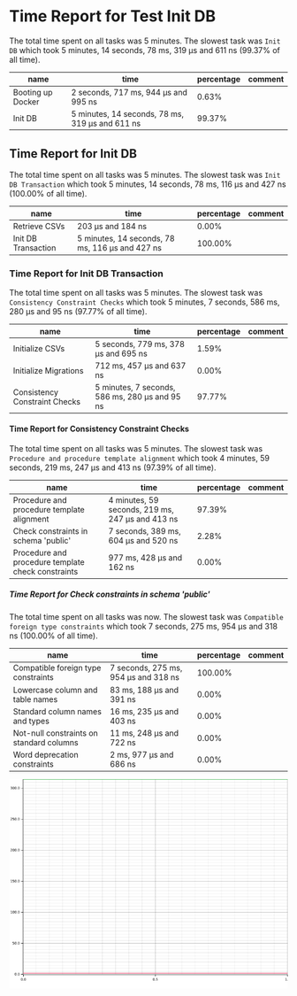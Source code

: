 # Time Report for Test Init DB

The total time spent on all tasks was 5 minutes.
The slowest task was `Init DB` which took 5 minutes, 14 seconds, 78 ms, 319 µs and 611 ns (99.37% of all time).

| name              | time                                            | percentage | comment |
|-------------------|-------------------------------------------------|------------|---------|
| Booting up Docker | 2 seconds, 717 ms, 944 µs and 995 ns            | 0.63%      |         |
| Init DB           | 5 minutes, 14 seconds, 78 ms, 319 µs and 611 ns | 99.37%     |         |

## Time Report for Init DB

The total time spent on all tasks was 5 minutes.
The slowest task was `Init DB Transaction` which took 5 minutes, 14 seconds, 78 ms, 116 µs and 427 ns (100.00% of all time).

| name                | time                                            | percentage | comment |
|---------------------|-------------------------------------------------|------------|---------|
| Retrieve CSVs       | 203 µs and 184 ns                               | 0.00%      |         |
| Init DB Transaction | 5 minutes, 14 seconds, 78 ms, 116 µs and 427 ns | 100.00%    |         |

### Time Report for Init DB Transaction

The total time spent on all tasks was 5 minutes.
The slowest task was `Consistency Constraint Checks` which took 5 minutes, 7 seconds, 586 ms, 280 µs and 95 ns (97.77% of all time).

| name                          | time                                           | percentage | comment |
|-------------------------------|------------------------------------------------|------------|---------|
| Initialize CSVs               | 5 seconds, 779 ms, 378 µs and 695 ns           | 1.59%      |         |
| Initialize Migrations         | 712 ms, 457 µs and 637 ns                      | 0.00%      |         |
| Consistency Constraint Checks | 5 minutes, 7 seconds, 586 ms, 280 µs and 95 ns | 97.77%     |         |

#### Time Report for Consistency Constraint Checks

The total time spent on all tasks was 5 minutes.
The slowest task was `Procedure and procedure template alignment` which took 4 minutes, 59 seconds, 219 ms, 247 µs and 413 ns (97.39% of all time).

| name                                               | time                                             | percentage | comment |
|----------------------------------------------------|--------------------------------------------------|------------|---------|
| Procedure and procedure template alignment         | 4 minutes, 59 seconds, 219 ms, 247 µs and 413 ns | 97.39%     |         |
| Check constraints in schema 'public'               | 7 seconds, 389 ms, 604 µs and 520 ns             | 2.28%      |         |
| Procedure and procedure template check constraints | 977 ms, 428 µs and 162 ns                        | 0.00%      |         |

##### Time Report for Check constraints in schema 'public'

The total time spent on all tasks was now.
The slowest task was `Compatible foreign type constraints` which took 7 seconds, 275 ms, 954 µs and 318 ns (100.00% of all time).

| name                                     | time                                 | percentage | comment |
|------------------------------------------|--------------------------------------|------------|---------|
| Compatible foreign type constraints      | 7 seconds, 275 ms, 954 µs and 318 ns | 100.00%    |         |
| Lowercase column and table names         | 83 ms, 188 µs and 391 ns             | 0.00%      |         |
| Standard column names and types          | 16 ms, 235 µs and 403 ns             | 0.00%      |         |
| Not-null constraints on standard columns | 11 ms, 248 µs and 722 ns             | 0.00%      |         |
| Word deprecation constraints             | 2 ms, 977 µs and 686 ns              | 0.00%      |         |

![Plot](time_requirements_report.png)
